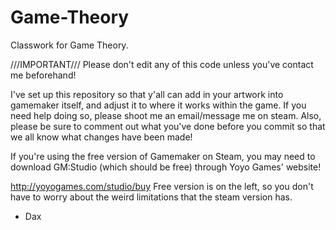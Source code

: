 # Game-Theory
Classwork for Game Theory.

///IMPORTANT///
Please don't edit any of this code unless you've contact me beforehand!

I've set up this repository so that y'all can add in your artwork into gamemaker itself, and adjust it to where it works within the game. If you need help doing so, please shoot me an email/message me on steam. Also, please be sure to comment out what you've done before you commit so that we all know what changes have been made!

If you're using the free version of Gamemaker on Steam, you may need to download GM:Studio (which should be free) through Yoyo Games' website!

http://yoyogames.com/studio/buy
Free version is on the left, so you don't have to worry about the weird limitations that the steam version has.

  - Dax
